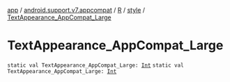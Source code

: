 [app](../../../index.md) / [android.support.v7.appcompat](../../index.md) / [R](../index.md) / [style](index.md) / [TextAppearance_AppCompat_Large](.)

# TextAppearance_AppCompat_Large

`static val TextAppearance_AppCompat_Large: `[`Int`](https://kotlinlang.org/api/latest/jvm/stdlib/kotlin/-int/index.html)
`static val TextAppearance_AppCompat_Large: `[`Int`](https://kotlinlang.org/api/latest/jvm/stdlib/kotlin/-int/index.html)
